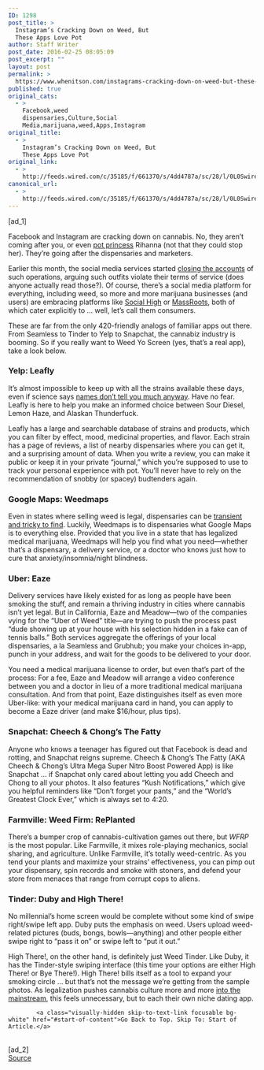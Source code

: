 ```yaml
---
ID: 1298
post_title: >
  Instagram’s Cracking Down on Weed, But
  These Apps Love Pot
author: Staff Writer
post_date: 2016-02-25 08:05:09
post_excerpt: ""
layout: post
permalink: >
  https://www.whenitson.com/instagrams-cracking-down-on-weed-but-these-apps-love-pot/
published: true
original_cats:
  - >
    Facebook,weed
    dispensaries,Culture,Social
    Media,marijuana,weed,Apps,Instagram
original_title:
  - >
    Instagram’s Cracking Down on Weed, But
    These Apps Love Pot
original_link:
  - >
    http://feeds.wired.com/c/35185/f/661370/s/4dd4787a/sc/28/l/0L0Swired0N0C20A160C0A20Cinstagrams0Ecracking0Eweed0Eapps0Elove0Epot0C/story01.htm
canonical_url:
  - >
    http://feeds.wired.com/c/35185/f/661370/s/4dd4787a/sc/28/l/0L0Swired0N0C20A160C0A20Cinstagrams0Ecracking0Eweed0Eapps0Elove0Epot0C/story01.htm
---
```

 [ad_1]
<br><div id=""><p>Facebook and Instagram are cracking down on cannabis. No, they aren’t coming after you, or even <a href="https://www.instagram.com/p/8M0xANBM-m/" target="_blank">pot princess</a> Rihanna (not that they could stop her). They’re going after the dispensaries and marketers.</p>
<p>Earlier this month, the social media services started <a href="http://www.theguardian.com/us-news/2016/feb/17/facebook-marijuana-cannabis-businesses-crackdown" target="_blank">closing the accounts</a> of such operations, arguing such outfits violate their terms of service (does anyone actually read those?). Of course, there’s a social media platform for everything, including weed, so more and more marijuana businesses (and users) are embracing platforms like <a href="http://socialhigh.com/" target="_blank">Social High</a> or <a href="https://massroots.com/" target="_blank">MassRoots</a>, both of which cater explicitly to … well, let’s call them consumers.</p>
<p>These are far from the only 420-friendly analogs of familiar apps out there. From Seamless to Tinder to Yelp to Snapchat, the cannabiz industry is booming. So if you really want to Weed Yo Screen (yes, that’s a real app), take a look below.</p>
<h3>Yelp: Leafly</h3>
<p>It’s almost impossible to keep up with all the strains available these days, even if science says <a href="http://www.wired.com/2015/08/sorry-names-weed-strains-kinda-meaningless/" target="_blank">names don’t tell you much anyway</a>. Have no fear. Leafly is here to help you make an informed choice between Sour Diesel, Lemon Haze, and Alaskan Thunderfuck.</p>
<p>Leafly has a large and searchable database of strains and products, which you can filter by effect, mood, medicinal properties, and flavor. Each strain has a page of reviews, a list of nearby dispensaries where you can get it, and a surprising amount of data. When you write a review, you can make it public or keep it in your private “journal,” which you’re supposed to use to track your personal experience with pot. You’ll never have to rely on the recommendation of snobby (or spacey) budtenders again.</p>
<h3>Google Maps: Weedmaps</h3>
<p>Even in states where selling weed is legal, dispensaries can be <a href="http://www.wired.com/2013/10/pot-shots/" target="_blank">transient and tricky to find</a>. Luckily, Weedmaps is to dispensaries what Google Maps is to everything else. Provided that you live in a state that has legalized medical marijuana, Weedmaps will help you find what you need—whether that’s a dispensary, a delivery service, or a doctor who knows just how to cure that anxiety/insomnia/night blindness.</p>
<h3>Uber: Eaze</h3>
<p>Delivery services have likely existed for as long as people have been smoking the stuff, and remain a thriving industry in cities where cannabis isn’t yet legal. But in California, Eaze and Meadow—two of the companies vying for the “Uber of Weed” title—are trying to push the process past “dude showing up at your house with his selection hidden in a fake can of tennis balls.” Both services aggregate the offerings of your local dispensaries, a la Seamless and Grubhub; you make your choices in-app, punch in your address, and wait for the goods to be delivered to your door.</p>
<p>You need a medical marijuana license to order, but even that’s part of the process: For a fee, Eaze and Meadow will arrange a video conference between you and a doctor in lieu of a more traditional medical marijuana consultation. And from that point, Eaze distinguishes itself as even more Uber-like: with your medical marijuana card in hand, you can apply to become a Eaze driver (and make $16/hour, plus tips).</p>
<h3>Snapchat: Cheech &amp; Chong’s The Fatty</h3>
<p>Anyone who knows a teenager has figured out that Facebook is dead and rotting, and Snapchat reigns supreme. Cheech &amp; Chong’s The Fatty (AKA Cheech &amp; Chong’s Ultra Mega Super Nitro Boost Powered App) is like Snapchat … if Snapchat only cared about letting you add Cheech and Chong to all your photos. It also features “Kush Notifications,” which give you helpful reminders like “Don’t forget your pants,” and the “World’s Greatest Clock Ever,” which is always set to 4:20.</p>
<h3>Farmville: Weed Firm: RePlanted</h3>
<p>There’s a bumper crop of cannabis-cultivation games out there, but <em>WFRP</em> is the most popular. Like Farmville, it mixes role-playing mechanics, social sharing, and agriculture. Unlike Farmville, it’s totally weed-centric. As you tend your plants and maximize your strains’ effectiveness, you can pimp out your dispensary, spin records and smoke with stoners, and defend your store from menaces that range from corrupt cops to aliens.</p>
<h3>Tinder: Duby and High There!</h3>
<p>No millennial’s home screen would be complete without some kind of swipe right/swipe left app. Duby puts the emphasis on weed. Users upload weed-related pictures (buds, bongs, bowls—anything) and other people either swipe right to “pass it on” or swipe left to “put it out.”</p>
<p>High There!, on the other hand, is definitely just Weed Tinder. Like Duby, it has the Tinder-style swiping interface (this time your options are either High There! or Bye There!). High There! bills itself as a tool to expand your smoking circle … but that’s not the message we’re getting from the sample photos. As legalization pushes cannabis culture more and more <a href="http://www.wired.com/2015/01/privateer-founders-fund/" target="_blank">into the mainstream</a>, this feels unnecessary, but to each their own niche dating app.</p>

			<a class="visually-hidden skip-to-text-link focusable bg-white" href="#start-of-content">Go Back to Top. Skip To: Start of Article.</a>

			
</div>
<br>[ad_2]
<br><a href="http://feeds.wired.com/c/35185/f/661370/s/4dd4787a/sc/28/l/0L0Swired0N0C20A160C0A20Cinstagrams0Ecracking0Eweed0Eapps0Elove0Epot0C/story01.htm">Source </a>
